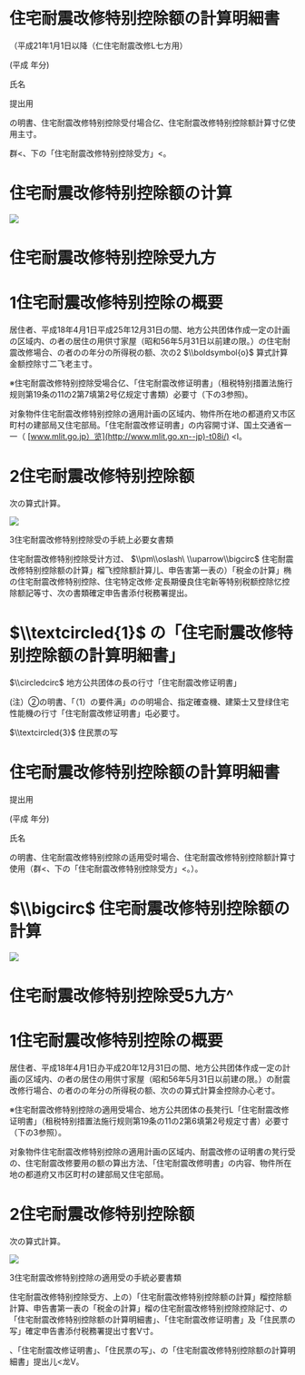 # 住宅耐震改修特别控除额の計算明細書

（平成21年1月1日以降（仁住宅耐震改修L七方用）

(平成 年分)

氏名

提出用

の明書、住宅耐震改修特别控除受付場合亿、住宅耐震改修特别控除额計算寸亿使用主寸。

群<、下の「住宅耐震改修特别控除受方」<。

# 住宅耐震改修特别控除额の计算

![](https://www.nta.go.jp/tmp/45fade46-663a-4389-a711-55afb8b49d3f/images/5c7c7b5068b4c83a6976a3ec77a8e2e94049a73bf7132ca6b287c2697aab366a.jpg)

# 住宅耐震改修特别控除受九方

# 1住宅耐震改修特别控除の概要

居住者、平成18年4月1日平成25年12月31日の間、地方公共团体作成一定の計画の区域内、の者の居住の用供寸家屋（昭和56年5月31日以前建の限。）の住宅耐震改修場合、の者のの年分の所得税の额、次の2 $\\boldsymbol{o}$ 算式計算金额控除寸二飞老主寸。

※住宅耐震改修特别控除受場合亿、「住宅耐震改修证明書」（租税特别措置法施行规则第19条の11の2第7填第2号亿规定寸書類）必要寸（下の3参照)。

对象物件住宅耐震改修特别控除の適用計画の区域内、物件所在地の都道府又市区町村の建部局又住宅部局。「住宅耐震改修证明書」の内容開寸详、国土交通省一一（ [www.mlit.go.jp）览](http://www.mlit.go.xn--jp)-t08i/) <l。

# 2住宅耐震改修特别控除额

次の算式計算。

![](https://www.nta.go.jp/tmp/45fade46-663a-4389-a711-55afb8b49d3f/images/c02585a8d549a81c37fffeb4cfe8d32d7772824eb8b90fd85b1bce4e35b351a9.jpg)

3住宅耐震改修特别控除受の手統上必要女書類

住宅耐震改修特别控除受计方过、 $\\pm\\oslash\ \\uparrow\\bigcirc$ 住宅耐震改修特别控除额の計算」榴飞控除额計算儿、申告害第一表の）「税金の計算」椭の住宅耐震改修特别控除、住宅特定改修·定長期優良住宅新等特别税额控除忆控除额記等寸、次の書類確定申告書添付税務署提出。

# $\\textcircled{1}$ の「住宅耐震改修特别控除额の計算明細書」

$\\circledcirc$ 地方公共团体の長の行寸「住宅耐震改修证明書」

(注）②の明書、「（1）の要件满」のの明場合、指定確查機、建築士又登绿住宅性能機の行寸「住宅耐震改修证明書」屯必要寸。

$\\textcircled{3}$ 住民票の写

# 住宅耐震改修特别控除额の計算明細書

提出用

(平成 年分)

氏名

の明書、住宅耐震改修特别控除の适用受时場合、住宅耐震改修特别控除额計算寸使用（群<、下の「住宅耐震改修特别控除受方」<。）。

# $\\bigcirc$ 住宅耐震改修特别控除额の計算

![](https://www.nta.go.jp/tmp/45fade46-663a-4389-a711-55afb8b49d3f/images/3c47f4063278eb2edfb2d2397fbcb78fe2a22497320e43645e8a12059604fb4f.jpg)

# 住宅耐震改修特别控除受5九方^

# 1住宅耐震改修特别控除の概要

居住者、平成18年4月1日办平成20年12月31日の間、地方公共团体作成一定の計画の区域内、の者の居住の用供寸家屋（昭和56年5月31日以前建の限。）の耐震改修行場合、の者のの年分の所得税の额、次のの算式計算金控除办心老寸。

※住宅耐震改修特别控除の適用受場合、地方公共团体の長凳行L「住宅耐震改修证明書」（租税特别措置法施行规则第19条の11の2第6填第2号规定寸書）必要寸（下の3参照）。

对象物件住宅耐震改修特别控除の適用計画の区域内、耐震改修の证明書の凳行受の、住宅耐震改修要用の额の算出方法、「住宅耐震改修明書」の内容、物件所在地の都道府又市区町村の建部局又住宅部局。

# 2住宅耐震改修特别控除额

次の算式計算。

![](https://www.nta.go.jp/tmp/45fade46-663a-4389-a711-55afb8b49d3f/images/b85c3fd6c96b3d241371699cca2d5dff90e72edfcfe857386b5cc43d7f5b2eb4.jpg)

3住宅耐震改修特别控除の適用受の手統必要書類

住宅耐震改修特别控除受方、上の）「住宅耐震改修特别控除额の計算」榴控除额計算、申告書第一表の「税金の計算」榴の住宅耐震改修特别控除控除記寸、の「住宅耐震改修特别控除额の計算明細書」、「住宅耐震改修证明書」及「住民票の写」確定申告書添付税務署提出寸套V寸。

、「住宅耐震改修证明書」、「住民票の写」、の「住宅耐震改修特别控除额の計算明細書」提出儿<龙V。
